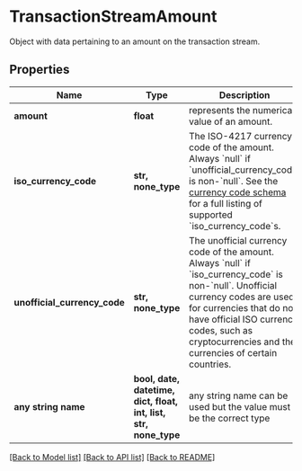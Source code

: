 # TransactionStreamAmount

Object with data pertaining to an amount on the transaction stream.

## Properties
Name | Type | Description | Notes
------------ | ------------- | ------------- | -------------
**amount** | **float** | represents the numerical value of an amount. | [optional] 
**iso_currency_code** | **str, none_type** | The ISO-4217 currency code of the amount. Always &#x60;null&#x60; if &#x60;unofficial_currency_code&#x60; is non-&#x60;null&#x60;.  See the [currency code schema](https://plaid.com/docs/api/accounts#currency-code-schema) for a full listing of supported &#x60;iso_currency_code&#x60;s. | [optional] 
**unofficial_currency_code** | **str, none_type** | The unofficial currency code of the amount. Always &#x60;null&#x60; if &#x60;iso_currency_code&#x60; is non-&#x60;null&#x60;. Unofficial currency codes are used for currencies that do not have official ISO currency codes, such as cryptocurrencies and the currencies of certain countries. | [optional] 
**any string name** | **bool, date, datetime, dict, float, int, list, str, none_type** | any string name can be used but the value must be the correct type | [optional]

[[Back to Model list]](../README.md#documentation-for-models) [[Back to API list]](../README.md#documentation-for-api-endpoints) [[Back to README]](../README.md)



